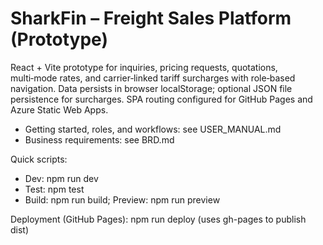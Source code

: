 # SharkFin – Freight Sales Platform (Prototype)

React + Vite prototype for inquiries, pricing requests, quotations, multi‑mode rates, and carrier‑linked tariff surcharges with role‑based navigation. Data persists in browser localStorage; optional JSON file persistence for surcharges. SPA routing configured for GitHub Pages and Azure Static Web Apps.

- Getting started, roles, and workflows: see USER_MANUAL.md
- Business requirements: see BRD.md

Quick scripts:
- Dev: npm run dev
- Test: npm test
- Build: npm run build; Preview: npm run preview

Deployment (GitHub Pages): npm run deploy (uses gh-pages to publish dist)
